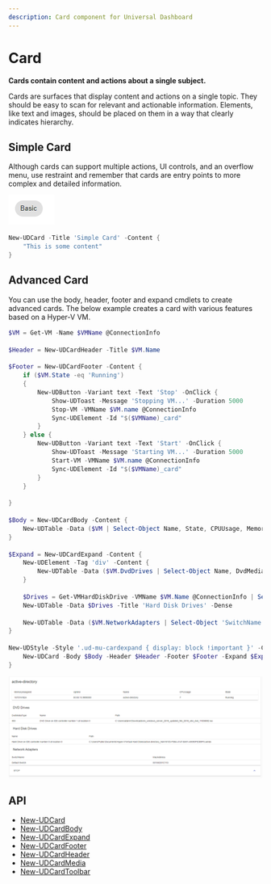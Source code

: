```yaml
---
description: Card component for Universal Dashboard
---
```


# Card

**Cards contain content and actions about a single subject.**

Cards are surfaces that display content and actions on a single topic. They should be easy to scan for relevant and actionable information. Elements, like text and images, should be placed on them in a way that clearly indicates hierarchy.

## Simple Card

Although cards can support multiple actions, UI controls, and an overflow menu, use restraint and remember that cards are entry points to more complex and detailed information.

![](<../../../../.gitbook/assets/image (56).png>)

```powershell
New-UDCard -Title 'Simple Card' -Content {
    "This is some content"
}
```

## Advanced Card

You can use the body, header, footer and expand cmdlets to create advanced cards. The below example creates a card with various features based on a Hyper-V VM.

```powershell
$VM = Get-VM -Name $VMName @ConnectionInfo

$Header = New-UDCardHeader -Title $VM.Name

$Footer = New-UDCardFooter -Content {
    if ($VM.State -eq 'Running')
    {
        New-UDButton -Variant text -Text 'Stop' -OnClick {
            Show-UDToast -Message 'Stopping VM...' -Duration 5000
            Stop-VM -VMName $VM.name @ConnectionInfo 
            Sync-UDElement -Id "$($VMName)_card"
        }
    } else {
        New-UDButton -Variant text -Text 'Start' -OnClick {
            Show-UDToast -Message 'Starting VM...' -Duration 5000
            Start-VM -VMName $VM.name @ConnectionInfo 
            Sync-UDElement -Id "$($VMName)_card"
        }
    }

}

$Body = New-UDCardBody -Content {
    New-UDTable -Data ($VM | Select-Object Name, State, CPUUsage, MemoryAssigned, Uptime)  -Dense 
}

$Expand = New-UDCardExpand -Content {
    New-UDElement -Tag 'div' -Content {
        New-UDTable -Data ($VM.DvdDrives | Select-Object Name, DvdMediaType, Path) -Title 'DVD Drives' -Dense
    } 

    $Drives = Get-VMHardDiskDrive -VMName $VM.Name @ConnectionInfo | Select-Object Name, Path
    New-UDTable -Data $Drives -Title 'Hard Disk Drives' -Dense

    New-UDTable -Data ($VM.NetworkAdapters | Select-Object 'SwitchName', 'MacAddress' ) -Dense -Title 'Network Adapters' 
}

New-UDStyle -Style '.ud-mu-cardexpand { display: block !important }' -Content {
    New-UDCard -Body $Body -Header $Header -Footer $Footer -Expand $Expand
}
```

![Expandable Card](<../../../../.gitbook/assets/image (220).png>)

## API

* [New-UDCard](../../../../cmdlets/New-UDCard.txt)
* [New-UDCardBody](../../../../cmdlets/New-UDCardBody.txt)
* [New-UDCardExpand](../../../../cmdlets/New-UDCardExpand.txt)
* [New-UDCardFooter](../../../../cmdlets/New-UDCardFooter.txt)
* [New-UDCardHeader](../../../../cmdlets/New-UDCardHeader.txt)
* [New-UDCardMedia](../../../../cmdlets/New-UDCardMedia.txt)
* [New-UDCardToolbar](../../../../cmdlets/New-UDCardToolbar.txt)
